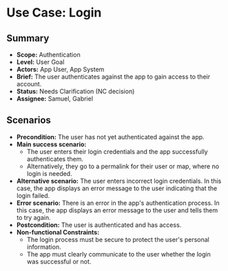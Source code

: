 # Use Case: Login

## Summary

- **Scope:** Authentication
- **Level:** User Goal
- **Actors:** App User, App System
- **Brief:** The user authenticates against the app to gain access to their account.
- **Status:** Needs Clarification (NC decision)
- **Assignee:** Samuel, Gabriel

## Scenarios

- **Precondition:** The user has not yet authenticated against the app.
- **Main success scenario:**
  - The user enters their login credentials and the app successfully authenticates them.
  - Alternatively, they go to a permalink for their user or map, where no login is needed.
- **Alternative scenario:**
  The user enters incorrect login credentials.
  In this case, the app displays an error message to the user indicating that the login failed.
- **Error scenario:**
  There is an error in the app's authentication process.
  In this case, the app displays an error message to the user and tells them to try again.
- **Postcondition:** The user is authenticated and has access.
- **Non-functional Constraints:**
  - The login process must be secure to protect the user's personal information.
  - The app must clearly communicate to the user whether the login was successful or not.

